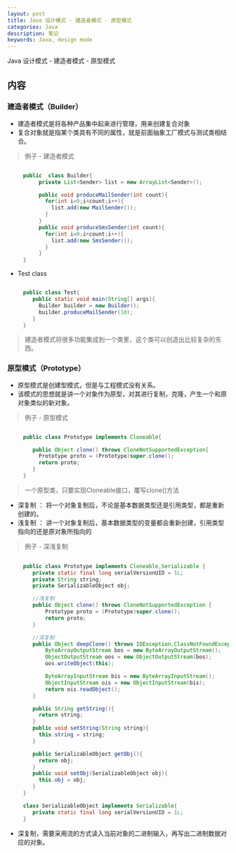 ```yaml
---
layout: post
title: Java 设计模式 - 建造者模式 - 原型模式
categories: Java
description: 笔记
keywords: Java, design mode
---
```


Java 设计模式 - 建造者模式 - 原型模式

## 内容

### 建造者模式（Builder）

* 建造者模式是将各种产品集中起来进行管理，用来创建复合对象
* 复合对象就是指某个类具有不同的属性，就是前面抽象工厂模式与测试类相结合。

> 例子 - 建造者模式


```java

     public  class Builder{
          private List<Sender> list = new ArrayList<Sender>();

          public void produceMailSender(int count){
            for(int i=0;i<count;i++){
              list.add(new MailSender());
            }
          }
          public void produceSmsSender(int count){
            for(int i=0;i<count;i++){
              list.add(new SmsSender());
            }
          }
     }
```

* Test class

```java

     public class Test{
        public static void main(String[] args){
          Builder builder = new Builder();
          builder.produceMailSender(10);
        }
     }
```

> 建造者模式将很多功能集成到一个类里，这个类可以创造出比较复杂的东西。



### 原型模式（Prototype）

* 原型模式是创建型模式，但是与工程模式没有关系。
* 该模式的思想就是讲一个对象作为原型，对其进行复制，克隆，产生一个和原对象类似的新对象。

> 例子 - 原型模式 

```java

     public class Prototype implements Cloneable{

        public Object clone() throws CloneNotSupportedException{
          Prototype proto = (Prototype)super.clone();
          return proto;
        }
     }
```
> 一个原型类，只要实现Cloneable接口，覆写clone()方法

* 深复制 ： 将一个对象复制后，不论是基本数据类型还是引用类型，都是重新创建的。
* 浅复制 ： 讲一个对象复制后，基本数据类型的变量都会重新创建，引用类型指向的还是原对象所指向的

> 例子 - 深浅复制

```java
  
     public class Prototype implements Cloneable,Serializable {
        private static final long serialVersionUID = 1L;
        private String string;
        private SerializableObject obj;

        //浅复制
        public Object clone() throws CloneNotSupportedException {
            Prototype proto = (Prototype)super.clone();
            return proto;
        }

        //深复制
        public Object deepClone() throws IOException,ClassNotFoundException{
            ByteArrayOutputStream bos = new ByteArrayOutputStream();
            ObjectOutputStream oos = new ObjectOutputStream(bos);
            oos.writeObject(this);

            ByteArrayInputStream bis = new ByteArrayInputStream();
            ObjectInputStream ois = new ObjectInputStream(bis);
            return ois.readObject();
        }

        public String getString(){
          return string;
        }
        public void setString(String string){
          this.string = string;
        }

        public SerializableObject getObj(){
          return obj;
        }
        public void setObj(SerializableObject obj){
          this.obj = obj;
        }
     }

     class SerializableObject implements Serializable{
        private static final long serialVersionUID = 1L;
     }
```
* 深复制，需要采用流的方式读入当前对象的二进制输入，再写出二进制数据对应的对象。

